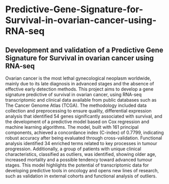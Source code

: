 # Predictive-Gene-Signature-for-Survival-in-ovarian-cancer-using-RNA-seq
## Development and validation of a Predictive Gene Signature for Survival in ovarian cancer using RNA-seq

Ovarian cancer is the most lethal gynecological neoplasm worldwide, mainly due to its late diagnosis in advanced stages and the absence of effective early detection methods. This project aims to develop a gene signature predictive of survival in ovarian cancer, using RNA-seq transcriptomic and clinical data available from public databases such as The Cancer Genome Atlas (TCGA). The methodology included data collection and preprocessing to ensure quality, differential expression analysis that identified 54 genes significantly associated with survival, and the development of a predictive model based on Cox regression and machine learning algorithms. The model, built with 161 principal components, achieved a concordance index (C-index) of 0.7799, indicating robust accuracy after being evaluated through cross-validation. Functional analysis identified 34 enriched terms related to key processes in tumour progression. Additionally, a group of patients with unique clinical characteristics, classified as outliers, was identified, showing older age, increased mortality and a possible tendency toward advanced tumour stages. This model highlights the potential of transcriptomic data for developing predictive tools in oncology and opens new lines of research, such as validation in external cohorts and functional analysis of outliers.
